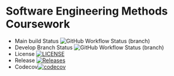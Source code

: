 # Software Engineering Methods Coursework
* Main build Status ![GitHub Workflow Status (branch)](https://img.shields.io/github/actions/workflow/status/amymillar/SEMcoursework/main.yml?branch=main)
* Develop Branch Status ![GitHub Workflow Status (branch)](https://img.shields.io/github/actions/workflow/status/amymillar/SEMcoursework/main.yml?branch=develop)
* License [![LICENSE](https://img.shields.io/github/license/amymillar/SEMcoursework.svg?style=flat-square)](https://github.com/amymillar/SEMcoursework/blob/main/LICENSE)
* Release [![Releases](https://img.shields.io/github/release/amymilar/SEMcoursework/all.svg?style=flat-square)](https://github.com/amymillar/SEMcoursework/releases)
* Codecov[![codecov](https://codecov.io/gh/amymillar/SEMcoursework/branch/main/graph/badge.svg?token=HOUORAWU01)](https://codecov.io/gh/amymillar/SEMcoursework)